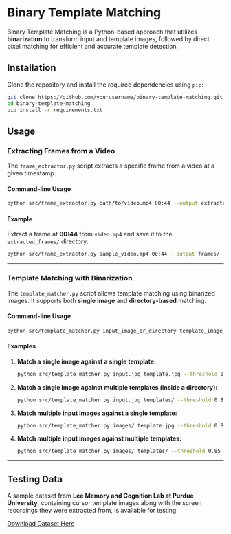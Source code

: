 # Binary Template Matching

Binary Template Matching is a Python-based approach that utilizes **binarization** to transform input and template images, followed by direct pixel matching for efficient and accurate template detection.

## Installation

Clone the repository and install the required dependencies using `pip`:

```bash
git clone https://github.com/yourusername/binary-template-matching.git
cd binary-template-matching
pip install -r requirements.txt
```

## Usage

### Extracting Frames from a Video

The `frame_extractor.py` script extracts a specific frame from a video at a given timestamp.

#### Command-line Usage

```bash
python src/frame_extractor.py path/to/video.mp4 00:44 --output extracted_frames
```

#### Example

Extract a frame at **00:44** from `video.mp4` and save it to the `extracted_frames/` directory:

```bash
python src/frame_extractor.py sample_video.mp4 00:44 --output frames/
```

---

### Template Matching with Binarization

The `template_matcher.py` script allows template matching using binarized images. It supports both **single image** and **directory-based** matching.

#### Command-line Usage

```bash
python src/template_matcher.py input_image_or_directory template_image_or_directory --threshold 0.85 --output results/
```

#### Examples

1. **Match a single image against a single template:**

   ```bash
   python src/template_matcher.py input.jpg template.jpg --threshold 0.85 --white_threshold 200 --output results/
   ```

2. **Match a single image against multiple templates (inside a directory):**

   ```bash
   python src/template_matcher.py input.jpg templates/ --threshold 0.85 --white_threshold 200 --output results/
   ```

3. **Match multiple input images against a single template:**

   ```bash
   python src/template_matcher.py images/ template.jpg --threshold 0.85 --white_threshold 200 --output results/
   ```

4. **Match multiple input images against multiple templates:**

   ```bash
   python src/template_matcher.py images/ templates/ --threshold 0.85 --white_threshold 200 --output results/
   ```

---

## Testing Data

A sample dataset from **Lee Memory and Cognition Lab at Purdue University**, containing cursor template images along with the screen recordings they were extracted from, is available for testing.

[Download Dataset Here](https://drive.google.com/drive/folders/1z6H-jSOXbFHEh0YNDAoG9efRs2j1vyI7?usp=drive_link)
